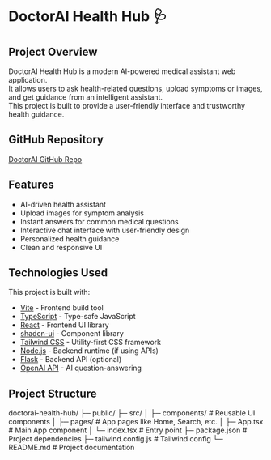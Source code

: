 # DoctorAI Health Hub 🩺

## Project Overview
DoctorAI Health Hub is a modern AI-powered medical assistant web application.  
It allows users to ask health-related questions, upload symptoms or images, and get guidance from an intelligent assistant.  
This project is built to provide a user-friendly interface and trustworthy health guidance.


## GitHub Repository
[DoctorAI GitHub Repo](https://github.com/namantiwari26/doctorai-health-hub)



## Features
- AI-driven health assistant  
- Upload images for symptom analysis  
- Instant answers for common medical questions  
- Interactive chat interface with user-friendly design  
- Personalized health guidance  
- Clean and responsive UI



## Technologies Used
This project is built with:

- [Vite](https://vitejs.dev/) - Frontend build tool
- [TypeScript](https://www.typescriptlang.org/) - Type-safe JavaScript
- [React](https://reactjs.org/) - Frontend UI library
- [shadcn-ui](https://shadcn-ui.com/) - Component library
- [Tailwind CSS](https://tailwindcss.com/) - Utility-first CSS framework
- [Node.js](https://nodejs.org/) - Backend runtime (if using APIs)
- [Flask](https://flask.palletsprojects.com/) - Backend API (optional)
- [OpenAI API](https://platform.openai.com/) - AI question-answering



## Project Structure
doctorai-health-hub/
├─ public/
├─ src/
│ ├─ components/ # Reusable UI components
│ ├─ pages/ # App pages like Home, Search, etc.
│ ├─ App.tsx # Main App component
│ └─ index.tsx # Entry point
├─ package.json # Project dependencies
├─ tailwind.config.js # Tailwind config
└─ README.md # Project documentation

